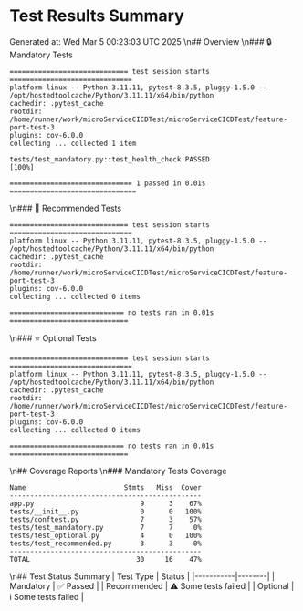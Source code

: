 # Test Results Summary
Generated at: Wed Mar  5 00:23:03 UTC 2025
\n## Overview
\n### 🔒 Mandatory Tests
```
============================= test session starts ==============================
platform linux -- Python 3.11.11, pytest-8.3.5, pluggy-1.5.0 -- /opt/hostedtoolcache/Python/3.11.11/x64/bin/python
cachedir: .pytest_cache
rootdir: /home/runner/work/microServiceCICDTest/microServiceCICDTest/feature-port-test-3
plugins: cov-6.0.0
collecting ... collected 1 item

tests/test_mandatory.py::test_health_check PASSED                        [100%]

============================== 1 passed in 0.01s ===============================
```
\n### 📝 Recommended Tests
```
============================= test session starts ==============================
platform linux -- Python 3.11.11, pytest-8.3.5, pluggy-1.5.0 -- /opt/hostedtoolcache/Python/3.11.11/x64/bin/python
cachedir: .pytest_cache
rootdir: /home/runner/work/microServiceCICDTest/microServiceCICDTest/feature-port-test-3
plugins: cov-6.0.0
collecting ... collected 0 items

============================ no tests ran in 0.01s =============================
```
\n### ⭐ Optional Tests
```
============================= test session starts ==============================
platform linux -- Python 3.11.11, pytest-8.3.5, pluggy-1.5.0 -- /opt/hostedtoolcache/Python/3.11.11/x64/bin/python
cachedir: .pytest_cache
rootdir: /home/runner/work/microServiceCICDTest/microServiceCICDTest/feature-port-test-3
plugins: cov-6.0.0
collecting ... collected 0 items

============================ no tests ran in 0.01s =============================
```
\n## Coverage Reports
\n### Mandatory Tests Coverage
```
Name                        Stmts   Miss  Cover
-----------------------------------------------
app.py                          9      3    67%
tests/__init__.py               0      0   100%
tests/conftest.py               7      3    57%
tests/test_mandatory.py         7      7     0%
tests/test_optional.py          4      0   100%
tests/test_recommended.py       3      3     0%
-----------------------------------------------
TOTAL                          30     16    47%
```
\n## Test Status Summary
| Test Type | Status |
|-----------|--------|
| Mandatory | ✅ Passed |
| Recommended | ⚠️ Some tests failed |
| Optional | ℹ️ Some tests failed |

